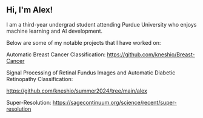 ## Hi, I'm Alex! 

I am a third-year undergrad student attending Purdue University who enjoys machine learning and AI development. 

Below are some of my notable projects that I have worked on:

Automatic Breast Cancer Classification: https://github.com/kneshio/Breast-Cancer

Signal Processing of Retinal Fundus Images and Automatic Diabetic Retinopathy Classification: 

https://github.com/kneshio/summer2024/tree/main/alex

Super-Resolution: https://sagecontinuum.org/science/recent/super-resolution


<!--
**kneshio/kneshio** is a ✨ _special_ ✨ repository because its `README.md` (this file) appears on your GitHub profile.

Here are some ideas to get you started:



- 🔭 I’m currently working on ...
- 🌱 I’m currently learning ...
- 👯 I’m looking to collaborate on ...
- 🤔 I’m looking for help with ...
- 💬 Ask me about ...
- 📫 How to reach me: ...
- 😄 Pronouns: ...
- ⚡ Fun fact: ...
-->
